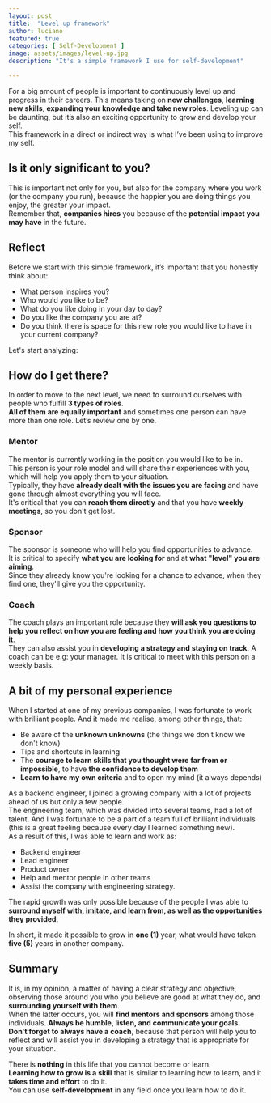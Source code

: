 ```yaml
---
layout: post
title:  "Level up framework"
author: luciano
featured: true
categories: [ Self-Development ]
image: assets/images/level-up.jpg
description: "It's a simple framework I use for self-development"

---
```


For a big amount of people is important to continuously level up and progress in their careers. 
This means taking on **new challenges**, **learning new skills**, **expanding your knowledge and take new roles**.
Leveling up can be daunting, but it’s also an exciting opportunity to grow and develop your self. <br>
This framework in a direct or indirect way is what I’ve been using to improve my self.


## Is it only significant to you?
This is important not only for you, but also for the company where you work (or the company you run), because the happier you are doing things you enjoy, the greater your impact.<br>
Remember that, **companies hires** you because of the **potential impact you may have** in the future.


## Reflect 
Before we start with this simple framework, it’s important that you honestly think about:
* What person inspires you?
* Who would you like to be?
* What do you like doing in your day to day?
* Do you like the company you are at?
* Do you think there is space for this new role you would like to have in your current company?

Let's start analyzing:

## How do I get there?
In order to move to the next level, we need to surround ourselves with people who fulfill **3 types of roles**.<br>
**All of them are equally important** and sometimes one person can have more than one role. Let’s review one by one.

### Mentor
The mentor is currently working in the position you would like to be in.<br> 
This person is your role model and will share their experiences with you, which will help you apply them to your situation.<br>
Typically, they have **already dealt with the issues you are facing** and have gone through almost everything you will face.<br>
It's critical that you can **reach them directly** and that you have **weekly meetings**, so you don't get lost.
### Sponsor
The sponsor is someone who will help you find opportunities to advance.<br>
It is critical to specify **what you are looking for** and at **what "level" you are aiming**.<br>
Since they already know you're looking for a chance to advance, when they find one, they'll give you the opportunity.<br>

### Coach
The coach plays an important role because they **will ask you questions to help you reflect on how you are feeling and how you think you are doing it**.<br>
They can also assist you in **developing a strategy and staying on track**.
A coach can be e.g: your manager. It is critical to meet with this person on a weekly basis.

## A bit of my personal experience
When I started at one of my previous companies, I was fortunate to work with brilliant people.
And it made me realise, among other things, that:
* Be aware of the **unknown unknowns** (the things we don't know we don't know)
* Tips and shortcuts in learning
* The **courage to learn skills that you thought were far from or impossible**, to have **the confidence to develop them**
* **Learn to have my own criteria** and to open my mind (it always depends)

As a backend engineer, I joined a growing company with a lot of projects ahead of us but only a few people. <br>
The engineering team, which was divided into several teams, had a lot of talent. 
And I was fortunate to be a part of a team full of brilliant individuals (this is a great feeling because every day I learned something new). <br>
As a result of this, I was able to learn and work as: 
* Backend engineer 
* Lead engineer 
* Product owner
* Help and mentor people in other teams
* Assist the company with engineering strategy.

The rapid growth was only possible because of the people I was able to **surround myself with, imitate, and learn from, as well as the opportunities they provided**.

In short, it made it possible to grow in **one (1)** year, what would have taken **five (5)** years in another company.

## Summary
It is, in my opinion, a matter of having a clear strategy and objective, observing those around you who you believe are good at what they do, and **surrounding yourself with them**.<br>
When the latter occurs, you will **find mentors and sponsors** among those individuals. **Always be humble, listen, and communicate your goals.** <br>
**Don't forget to always have a coach**, because that person will help you to reflect and will assist you in developing a strategy that is appropriate for your situation.

There is **nothing** in this life that you cannot become or learn. <br>
**Learning how to grow is a skill** that is similar to learning how to learn, and it **takes time and effort** to do it.<br> 
You can use **self-development** in any field once you learn how to do it.

